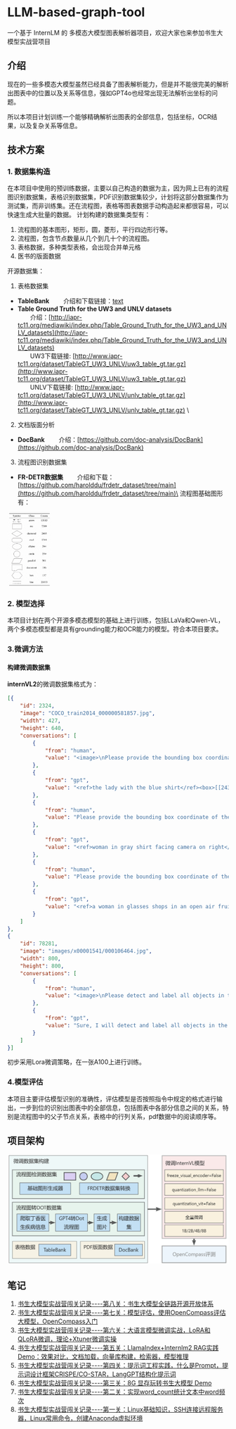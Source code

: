 # LLM-based-graph-tool

一个基于 InternLM 的 多模态大模型图表解析器项目，欢迎大家也来参加书生大模型实战营项目

## 介绍

现在的一些多模态大模型虽然已经具备了图表解析能力，但是并不能很完美的解析出图表中的位置以及关系等信息，强如GPT4o也经常出现无法解析出坐标的问题。

所以本项目计划训练一个能够精确解析出图表的全部信息，包括坐标，OCR结果，以及复杂关系等信息。

## 技术方案
### 1. 数据集构造
在本项目中使用的预训练数据，主要以自己构造的数据为主，因为网上已有的流程图识别数据集，表格识别数据集，PDF识别数据集较少，计划将这部分数据集作为测试集，而非训练集。还在流程图，表格等图表数据手动构造起来都很容易，可以快速生成大批量的数据。
计划构建的数据集类型有：
1. 流程图的基本图形，矩形，圆，菱形，平行四边形行等。
2. 流程图，包含节点数量从几个到几十个的流程图。
3. 表格数据，多种类型表格，会出现合并单元格
4. 医书的版面数据

开源数据集：
1. 表格数据集
- **TableBank**
&emsp;&emsp;介绍和下载链接：[text](https://github.com/doc-analysis/TableBank)
- **Table Ground Truth for the UW3 and UNLV datasets** \
&emsp;&emsp;介绍：[http://iapr-tc11.org/mediawiki/index.php/Table_Ground_Truth_for_the_UW3_and_UNLV_datasets](http://iapr-tc11.org/mediawiki/index.php/Table_Ground_Truth_for_the_UW3_and_UNLV_datasets) \
&emsp;&emsp;UW3下载链接: [http://www.iapr-tc11.org/dataset/TableGT_UW3_UNLV/uw3_table_gt.tar.gz](http://www.iapr-tc11.org/dataset/TableGT_UW3_UNLV/uw3_table_gt.tar.gz) \
&emsp;&emsp;UNLV下载链接: [http://www.iapr-tc11.org/dataset/TableGT_UW3_UNLV/unlv_table_gt.tar.gz](http://www.iapr-tc11.org/dataset/TableGT_UW3_UNLV/unlv_table_gt.tar.gz) \

2. 文档版面分析
- **DocBank**
&emsp;&emsp;介绍：[https://github.com/doc-analysis/DocBank](https://github.com/doc-analysis/DocBank)

3. 流程图识别数据集
- **FR-DETR数据集**
&emsp;&emsp;介绍和下载：[https://github.com/harolddu/frdetr_dataset/tree/main](https://github.com/harolddu/frdetr_dataset/tree/main)\
流程图基础图形有：

<img src="./img/flowchart_base_graph.png" style="width:20%">

### 2. 模型选择
本项目计划在两个开源多模态模型的基础上进行训练，包括LLaVa和Qwen-VL，两个多模态模型都是具有grounding能力和OCR能力的模型。符合本项目要求。

### 3.微调方法
#### 构建微调数据集
**internVL2**的微调数据集格式为：
```json
[{
    "id": 2324,
    "image": "COCO_train2014_000000581857.jpg",
    "width": 427,
    "height": 640,
    "conversations": [
        {
            "from": "human",
            "value": "<image>\nPlease provide the bounding box coordinate of the region this sentence describes: <ref>the lady with the blue shirt</ref>"
        },
        {
            "from": "gpt",
            "value": "<ref>the lady with the blue shirt</ref><box>[[243, 469, 558, 746]]</box>"
        },
        {
            "from": "human",
            "value": "Please provide the bounding box coordinate of the region this sentence describes: <ref>woman in gray shirt facing camera on right</ref>"
        },
        {
            "from": "gpt",
            "value": "<ref>woman in gray shirt facing camera on right</ref><box>[[507, 409, 698, 740]]</box>"
        },
        {
            "from": "human",
            "value": "Please provide the bounding box coordinate of the region this sentence describes: <ref>a woman in glasses shops in an open air fruit market</ref>"
        },
        {
            "from": "gpt",
            "value": "<ref>a woman in glasses shops in an open air fruit market</ref><box>[[196, 422, 395, 708]]</box>"
        }
    ]
},
{
    "id": 78281,
    "image": "images/x00001541/000106464.jpg",
    "width": 800,
    "height": 800,
    "conversations": [
        {
            "from": "human",
            "value": "<image>\nPlease detect and label all objects in the following image and mark their positions."
        },
        {
            "from": "gpt",
            "value": "Sure, I will detect and label all objects in the image and mark their positions.\n\n```\n<ref>Bulletproof Helmet</ref><box>[[1, 2, 269, 235]]</box>\n<ref>Bulletproof Clothing</ref><box>[[650, 619, 990, 993]]</box>\n<ref>Gun Model</ref><box>[[32, 231, 977, 662]]</box>\n<ref>screw</ref><box>[[754, 376, 851, 429]]</box>\n<ref>handcuff</ref><box>[[698, 228, 931, 386]]</box>\n<ref>95 Type Assault Rifle</ref><box>[[39, 229, 983, 667]]</box>\n<ref>shield</ref><box>[[30, 597, 273, 993]]</box>\n<ref>telescope</ref><box>[[666, 38, 890, 217]]</box>\n<ref>Wireless Walkie-Talkie</ref><box>[[295, 2, 370, 226], [374, 0, 447, 226]]</box>\n<ref>bomb</ref><box>[[473, 61, 552, 181], [569, 61, 648, 183]]</box>\n<ref>weapon</ref><box>[[302, 617, 342, 993]]</box>\n<ref>vessel</ref><box>[[355, 653, 644, 991]]</box>\n<ref>artifact</ref><box>[[915, 0, 981, 294]]</box>\n```\n"
        }
    ]
}]
```
初步采用Lora微调策略，在一张A100上进行训练。

### 4.模型评估
本项目主要评估模型识别的准确性，评估模型是否按照指令中规定的格式进行输出，一步到位的识别出图表中的全部信息，包括图表中各部分信息之间的关系，特别是流程图中的父子节点关系，表格中的行列关系，pdf数据中的阅读顺序等。

## 项目架构
![Alt text](./img/frame_work.jpg)

## 笔记
1. [书生大模型实战营闯关记录----第八关：书生大模型全链路开源开放体系](http://t.csdnimg.cn/Ne6TS)
2. [书生大模型实战营闯关记录----第七关：模型评估，使用OpenCompass评估大模型，OpenCompass入门](http://t.csdnimg.cn/EWOOq)
3. [书生大模型实战营闯关记录----第六关：大语言模型微调实战，LoRA和QLoRA微调，理论+Xtuner微调实操](http://t.csdnimg.cn/Ak73v)
4. [书生大模型实战营闯关记录----第五关：LlamaIndex+Internlm2 RAG实践Demo：效果对比，文档加载，向量库构建，检索器，模型推理](http://t.csdnimg.cn/QTtZv)
5. [书生大模型实战营闯关记录----第四关：提示词工程实践，什么是Prompt，提示词设计框架CRISPE/CO-STAR，LangGPT结构化提示词](http://t.csdnimg.cn/SQRcI)
6. [书生大模型实战营闯关记录----第三关：8G 显存玩转书生大模型 Demo](http://t.csdnimg.cn/hvzvD)
7. [书生大模型实战营闯关记录----第二关：实现word_count统计文本中word频次](http://t.csdnimg.cn/NcA9n)
8. [书生大模型实战营闯关记录----第一关：Linux基础知识，SSH连接远程服务器，Linux常用命令，创建Anaconda虚拟环境](http://t.csdnimg.cn/YlXwv)

